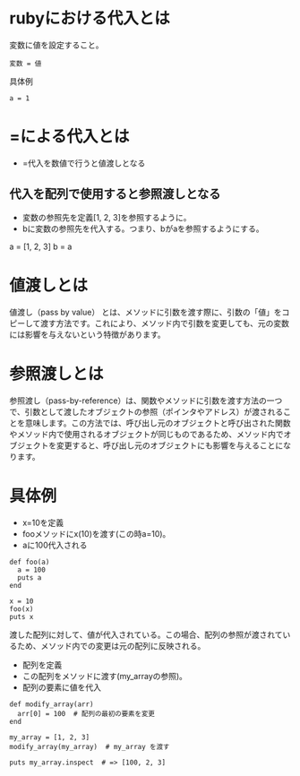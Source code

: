 # rubyにおける代入とは
変数に値を設定すること。

```
変数 = 値
```

具体例

```
a = 1
```

# =による代入とは
- =代入を数値で行うと値渡しとなる

## 代入を配列で使用すると参照渡しとなる
- 変数の参照先を定義[1, 2, 3]を参照するように。
- bに変数の参照先を代入する。つまり、bがaを参照するようにする。

a = [1, 2, 3]
b = a


# 値渡しとは
値渡し（pass by value） とは、メソッドに引数を渡す際に、引数の「値」をコピーして渡す方法です。これにより、メソッド内で引数を変更しても、元の変数には影響を与えないという特徴があります。

# 参照渡しとは
参照渡し（pass-by-reference）は、関数やメソッドに引数を渡す方法の一つで、引数として渡したオブジェクトの参照（ポインタやアドレス）が渡されることを意味します。この方法では、呼び出し元のオブジェクトと呼び出された関数やメソッド内で使用されるオブジェクトが同じものであるため、メソッド内でオブジェクトを変更すると、呼び出し元のオブジェクトにも影響を与えることになります。

# 具体例
- x=10を定義
- fooメソッドにx(10)を渡す(この時a=10)。
- aに100代入される

```
def foo(a)
  a = 100
  puts a
end

x = 10
foo(x)
puts x
```

渡した配列に対して、値が代入されている。この場合、配列の参照が渡されているため、メソッド内での変更は元の配列に反映される。

- 配列を定義
- この配列をメソッドに渡す(my_arrayの参照)。
- 配列の要素に値を代入


```
def modify_array(arr)
  arr[0] = 100  # 配列の最初の要素を変更
end

my_array = [1, 2, 3]
modify_array(my_array)  # my_array を渡す

puts my_array.inspect  # => [100, 2, 3]
```
